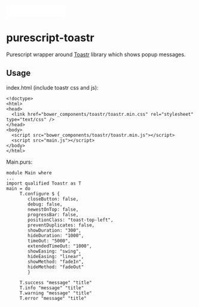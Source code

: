 
<iframe src="//benschwarz.github.io/bower-badges/embed.html?pkgname=purescript-toastr" width="160" height="32" allowtransparency="true" frameborder="0" scrolling="0"></iframe>

# purescript-toastr

Purescript wrapper around [Toastr](https://github.com/CodeSeven/toastr) library which shows popup messages.

## Usage

index.html (include toastr css and js):

    <!doctype>
    <html>
    <head>
      <link href="bower_components/toastr/toastr.min.css" rel="stylesheet" type="text/css" />
    </head>
    <body>
      <script src="bower_components/toastr/toastr.min.js"></script>
      <script src="main.js"></script>
    </body>
    </html>

Main.purs:

    module Main where
    ...
    import qualified Toastr as T
    main = do
         T.configure $ {
            closeButton: false,
            debug: false,
            newestOnTop: false,
            progressBar: false,
            positionClass: "toast-top-left",
            preventDuplicates: false,
            showDuration: "300",
            hideDuration: "1000",
            timeOut: "5000",
            extendedTimeOut: "1000",
            showEasing: "swing",
            hideEasing: "linear",
            showMethod: "fadeIn",
            hideMethod: "fadeOut"
            }
   
         T.success "message" "title"
         T.info "message" "title"
         T.warning "message" "title"
         T.error "message" "title"
